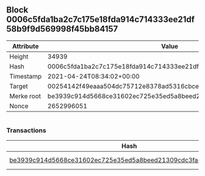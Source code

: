 ## Block 0006c5fda1ba2c7c175e18fda914c714333ee21df58b9f9d569998f45bb84157

Attribute | Value
--- | ---
Height | 34939
Hash | 0006c5fda1ba2c7c175e18fda914c714333ee21df58b9f9d569998f45bb84157
Timestamp | 2021-04-24T08:34:02+00:00
Target | 00254142f49eaaa504dc75712e8378ad5316cbcead634704b3734b6271167cc4
Merke root | be3939c914d5668ce31602ec725e35ed5a8beed21309cdc3fa49f8adb47f4613
Nonce | 2652996051

```

```

### Transactions

Hash | Amount
--- | ---
[be3939c914d5668ce31602ec725e35ed5a8beed21309cdc3fa49f8adb47f4613](be3939c914d5668ce31602ec725e35ed5a8beed21309cdc3fa49f8adb47f4613.md) | 10.00000000 SKEPTI 
